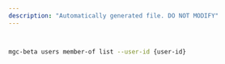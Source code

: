 ```yaml
---
description: "Automatically generated file. DO NOT MODIFY"
---
```


```bash


mgc-beta users member-of list --user-id {user-id}

```